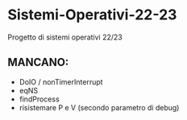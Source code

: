 # Sistemi-Operativi-22-23
Progetto di sistemi operativi 22/23
## MANCANO: 
- DoIO / nonTimerInterrupt 
- eqNS 
- findProcess
- risistemare P e V (secondo parametro di debug)
